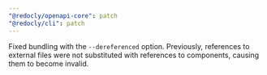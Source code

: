 ```yaml
---
"@redocly/openapi-core": patch
"@redocly/cli": patch
---
```


Fixed bundling with the `--dereferenced` option. Previously, references to external files were not substituted with references to components, causing them to become invalid.
